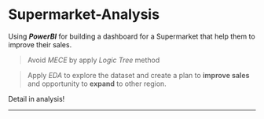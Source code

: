 # Supermarket-Analysis

Using _**PowerBI**_ for building a dashboard for a Supermarket that help them to improve their sales. 

> Avoid *MECE* by apply *Logic Tree* method

> Apply *EDA* to explore the dataset and create a plan to **improve sales** and opportunity to **expand** to other region. 

Detail in analysis!

----
